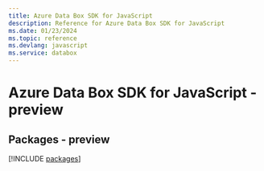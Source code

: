 ```yaml
---
title: Azure Data Box SDK for JavaScript
description: Reference for Azure Data Box SDK for JavaScript
ms.date: 01/23/2024
ms.topic: reference
ms.devlang: javascript
ms.service: databox
---
```

# Azure Data Box SDK for JavaScript - preview
## Packages - preview
[!INCLUDE [packages](data-box-index.md)]